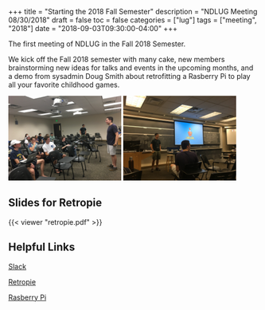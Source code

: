 +++
title = "Starting the 2018 Fall Semester"
description = "NDLUG Meeting 08/30/2018"
draft = false
toc = false
categories = ["lug"]
tags = ["meeting", "2018"]
date = "2018-09-03T09:30:00-04:00"
+++

The first meeting of NDLUG in the Fall 2018 Semester.

<!--more-->

We kick off the Fall 2018 semester with many cake, new members brainstorming new ideas for talks and events in the upcoming months, and a demo from sysadmin Doug Smith about retrofitting a Rasberry Pi to play all your favorite childhood games.

<style>img { width: 45%; }</style>

![](tim_to_group.JPG)
![](doug_board.JPG)

## Slides for Retropie

{{< viewer "retropie.pdf" >}}

## Helpful Links

[Slack](https://nd-cse.slack.com)

[Retropie](https://retropie.org.uk)

[Rasberry Pi](https://www.raspberrypi.org)
